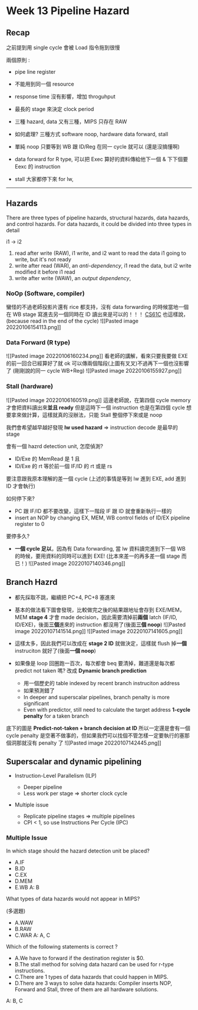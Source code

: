 # Week 13 Pipeline Hazard

## Recap

之前提到用 single cycle 會被 Load 指令拖到很慢

兩個原則 :

- pipe line register
- 不能用到同一個 resource

- response time 沒有影響，增加 throguhput
- 最長的 stage 來決定 clock period
- 三種 hazard, data 又有三種，MIPS 只存在 RAW
- 如何處理? 三種方式 software noop, hardware data forward, stall
- 單純 noop 只要等到 WB 跟 ID/Reg 在同一 cycle 就可以 (還是沒搞懂啊)
- data forward for R type, 可以把 Exec 算好的資料傳給他下一個 & 下下個要 Eexc 的 instruction
- stall 大家都停下來 for lw,

---

## Hazards

There are three types of pipeline hazards, structural hazards, data hazards, and control hazards. For data hazards, it could be divided into three types in detail

i1 -> i2

1.  read after write (RAW), i1 write, and i2 want to read the data i1 going to write, but it's not ready
2.  write after read (WAR), an _anti-dependency_, i1 read the data, but i2 write modified it before i1 read
3.  write after write (WAW), an _output dependency_,

### NoOp (Software, compiler)

蠻怪的不過老師投影片還有 rice 都支持，沒有 data forwarding 的時候當地一個在 WB stage 寫進去另一個同時在 ID 讀出來是可以的！！！
[CS61C](https://www.youtube.com/watch?v=v7115x80jk0&list=PLkFD6_40KJIxaAvX0p_ZnB7915Ua-ggU0&index=9&ab_channel=CALESG-EECS) 也這樣說，(because read in the end of the cycle)
![[Pasted image 20220106154113.png]]

### Data Forward (R type)

![[Pasted image 20220106160234.png]]
看老師的講解，看來只要我要做 EXE 的前一回合已經算好了就 ok
可以傳兩個階段(上圖有叉叉)不過再下一個也沒影響了 (剛剛說的同一 cycle WB+Reg)
![[Pasted image 20220106155927.png]]

### Stall (hardware)

![[Pasted image 20220106160519.png]]
這邊老師說，在第四個 cycle memory 才會把資料讀出來**並且 ready** 但是這時下一個 instruction 也是在第四個 cycle 想要拿來做計算，這樣就真的沒辦法，只能 Stall 整個停下來或是 noop

我們會希望越早越好發現 **lw used hazard** => instruction decode 是最早的 stage

會有一個 hazrd detection unit, 怎麼偵測?

- ID/Exe 的 MemRead 是 1 且
- ID/Exe 的 rt 等於前一個 IF/ID 的 rt 或是 rs

要注意跟我原本理解的差一個 cycle (上述的事情是等到 lw 進到 EXE, add 進到 ID 才會執行)

如何停下來?

- PC 跟 IF/ID 都不要改變，這樣下一階段 IF 跟 ID 就會重新執行一樣的
- insert an NOP by changing EX, MEM, WB control fields of ID/EX pipeline register to 0

要停多久?

- **一個 cycle 足以**，因為有 Data forwarding, 當 lw 資料讀完進到下一個 WB 的時候，要用資料的同時可以進到 EXE! (比本來差一的再多差一個 stage 而已！)
  ![[Pasted image 20220107140346.png]]

## Branch Hazrd

- 都先採取不跳，繼續把 PC+4, PC+8 塞進來
- 基本的做法看下圖會發現，比較做完之後的結果跟地址會存到 EXE/MEM，MEM **stage 4** 才會 made decision，因此需要清掉前**兩個** latch (IF/ID, ID/EXE)，後面**三個**進來的 instruction 都沒用了(後面**三個 noop**)
  ![[Pasted image 20220107141514.png]]
  ![[Pasted image 20220107141605.png]]

- 這樣太多，因此我們可以改成在 **stage 2 ID** 就做決定，這樣就 flush 掉**一個** instruciton 就好了(後面**一個 noop**)

- 如果像是 loop 回圈跑一百次，每次都會 beq 要清掉，難道還是每次都 predict not taken 嗎? 改成 **Dynamic branch prediction**
  - 用一個歷史的 table indexed by recent branch instruciton address
  - 如果預測錯了
  - In deeper and superscalar pipelines, branch penalty is more significant
  - Even with predictor, still need to calculate the target address **1-cycle penalty** for a taken branch

底下的圖是 **Predict-not-taken + branch decision at ID** 所以一定還是會有一個 cycle penalty 是空著不做事的，但如果我們可以找個不管怎樣一定要執行的塞那個洞那就沒有 penalty 了
![[Pasted image 20220107142445.png]]

## Superscalar and dynamic pipelining

- Instruction-Level Parallelism (ILP)

  - Deeper pipeline
  - Less work per stage ⇒ shorter clock cycle

- Multiple issue
  - Replicate pipeline stages ⇒ multiple pipelines
  - CPI < 1, so use Instructions Per Cycle (IPC)

### Multiple Issue

In which stage should the hazard detection unit be placed?

- A.IF
- B.ID
- C.EX
- D.MEM
- E.WB
  A: B

What types of data hazards would not appear in MIPS?

(多選題)

- A.WAW
- B.RAW
- C.WAR
  A: A, C

Which of the following statements is correct ?

- A.We have to forward if the destination register is $0.
- B.The stall method for solving data hazard can be used for r-type instructions.
- C.There are 1 types of data hazards that could happen in MIPS.
- D.There are 3 ways to solve data hazards: Compiler inserts NOP, Forward and Stall, three of them are all hardware solutions.

A: B, C
